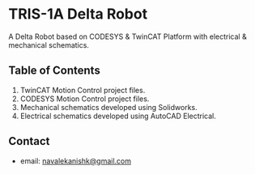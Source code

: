# TRIS-1A Delta Robot
A Delta Robot based on CODESYS & TwinCAT Platform with electrical & mechanical schematics.

## Table of Contents
1. TwinCAT Motion Control project files.
2. CODESYS Motion Control project files.
3. Mechanical schematics developed using Solidworks.
4. Electrical schematics developed using AutoCAD Electrical.
 
## Contact
* email: navalekanishk@gmail.com